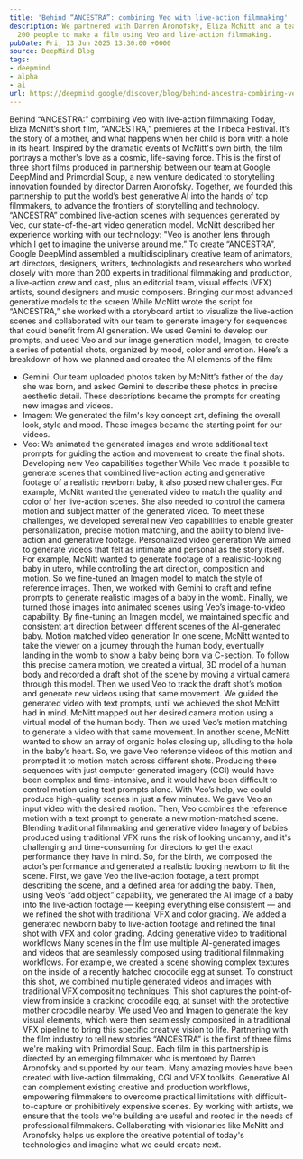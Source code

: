 ```yaml
---
title: 'Behind “ANCESTRA”: combining Veo with live-action filmmaking'
description: We partnered with Darren Aronofsky, Eliza McNitt and a team of more than
  200 people to make a film using Veo and live-action filmmaking.
pubDate: Fri, 13 Jun 2025 13:30:00 +0000
source: DeepMind Blog
tags:
- deepmind
- alpha
- ai
url: https://deepmind.google/discover/blog/behind-ancestra-combining-veo-with-live-action-filmmaking/
---
```


Behind “ANCESTRA:” combining Veo with live-action filmmaking
Today, Eliza McNitt’s short film, “ANCESTRA,” premieres at the Tribeca Festival. It’s the story of a mother, and what happens when her child is born with a hole in its heart. Inspired by the dramatic events of McNitt's own birth, the film portrays a mother's love as a cosmic, life-saving force.
This is the first of three short films produced in partnership between our team at Google DeepMind and Primordial Soup, a new venture dedicated to storytelling innovation founded by director Darren Aronofsky. Together, we founded this partnership to put the world’s best generative AI into the hands of top filmmakers, to advance the frontiers of storytelling and technology.
“ANCESTRA” combined live-action scenes with sequences generated by Veo, our state-of-the-art video generation model. McNitt described her experience working with our technology: "Veo is another lens through which I get to imagine the universe around me.”
To create “ANCESTRA”, Google DeepMind assembled a multidisciplinary creative team of animators, art directors, designers, writers, technologists and researchers who worked closely with more than 200 experts in traditional filmmaking and production, a live-action crew and cast, plus an editorial team, visual effects (VFX) artists, sound designers and music composers.
Bringing our most advanced generative models to the screen
While McNitt wrote the script for “ANCESTRA,” she worked with a storyboard artist to visualize the live-action scenes and collaborated with our team to generate imagery for sequences that could benefit from AI generation.
We used Gemini to develop our prompts, and used Veo and our image generation model, Imagen, to create a series of potential shots, organized by mood, color and emotion. Here’s a breakdown of how we planned and created the AI elements of the film:
- Gemini: Our team uploaded photos taken by McNitt’s father of the day she was born, and asked Gemini to describe these photos in precise aesthetic detail. These descriptions became the prompts for creating new images and videos.
- Imagen: We generated the film's key concept art, defining the overall look, style and mood. These images became the starting point for our videos.
- Veo: We animated the generated images and wrote additional text prompts for guiding the action and movement to create the final shots.
Developing new Veo capabilities together
While Veo made it possible to generate scenes that combined live-action acting and generative footage of a realistic newborn baby, it also posed new challenges. For example, McNitt wanted the generated video to match the quality and color of her live-action scenes. She also needed to control the camera motion and subject matter of the generated video. To meet these challenges, we developed several new Veo capabilities to enable greater personalization, precise motion matching, and the ability to blend live-action and generative footage.
Personalized video generation
We aimed to generate videos that felt as intimate and personal as the story itself. For example, McNitt wanted to generate footage of a realistic-looking baby in utero, while controlling the art direction, composition and motion. So we fine-tuned an Imagen model to match the style of reference images. Then, we worked with Gemini to craft and refine prompts to generate realistic images of a baby in the womb. Finally, we turned those images into animated scenes using Veo’s image-to-video capability.
By fine-tuning an Imagen model, we maintained specific and consistent art direction between different scenes of the AI-generated baby.
Motion matched video generation
In one scene, McNitt wanted to take the viewer on a journey through the human body, eventually landing in the womb to show a baby being born via C-section. To follow this precise camera motion, we created a virtual, 3D model of a human body and recorded a draft shot of the scene by moving a virtual camera through this model. Then we used Veo to track the draft shot’s motion and generate new videos using that same movement. We guided the generated video with text prompts, until we achieved the shot McNitt had in mind.
McNitt mapped out her desired camera motion using a virtual model of the human body. Then we used Veo’s motion matching to generate a video with that same movement.
In another scene, McNitt wanted to show an array of organic holes closing up, alluding to the hole in the baby’s heart. So, we gave Veo reference videos of this motion and prompted it to motion match across different shots. Producing these sequences with just computer generated imagery (CGI) would have been complex and time-intensive, and it would have been difficult to control motion using text prompts alone. With Veo’s help, we could produce high-quality scenes in just a few minutes.
We gave Veo an input video with the desired motion. Then, Veo combines the reference motion with a text prompt to generate a new motion-matched scene.
Blending traditional filmmaking and generative video
Imagery of babies produced using traditional VFX runs the risk of looking uncanny, and it's challenging and time-consuming for directors to get the exact performance they have in mind. So, for the birth, we composed the actor’s performance and generated a realistic looking newborn to fit the scene. First, we gave Veo the live-action footage, a text prompt describing the scene, and a defined area for adding the baby. Then, using Veo’s “add object” capability, we generated the AI image of a baby into the live-action footage — keeping everything else consistent — and we refined the shot with traditional VFX and color grading.
We added a generated newborn baby to live-action footage and refined the final shot with VFX and color grading.
Adding generative video to traditional workflows
Many scenes in the film use multiple AI-generated images and videos that are seamlessly composed using traditional filmmaking workflows. For example, we created a scene showing complex textures on the inside of a recently hatched crocodile egg at sunset. To construct this shot, we combined multiple generated videos and images with traditional VFX compositing techniques.
This shot captures the point-of-view from inside a cracking crocodile egg, at sunset with the protective mother crocodile nearby. We used Veo and Imagen to generate the key visual elements, which were then seamlessly composited in a traditional VFX pipeline to bring this specific creative vision to life.
Partnering with the film industry to tell new stories
“ANCESTRA” is the first of three films we're making with Primordial Soup. Each film in this partnership is directed by an emerging filmmaker who is mentored by Darren Aronofsky and supported by our team.
Many amazing movies have been created with live-action filmmaking, CGI and VFX toolkits. Generative AI can complement existing creative and production workflows, empowering filmmakers to overcome practical limitations with difficult-to-capture or prohibitively expensive scenes.
By working with artists, we ensure that the tools we’re building are useful and rooted in the needs of professional filmmakers. Collaborating with visionaries like McNitt and Aronofsky helps us explore the creative potential of today's technologies and imagine what we could create next.